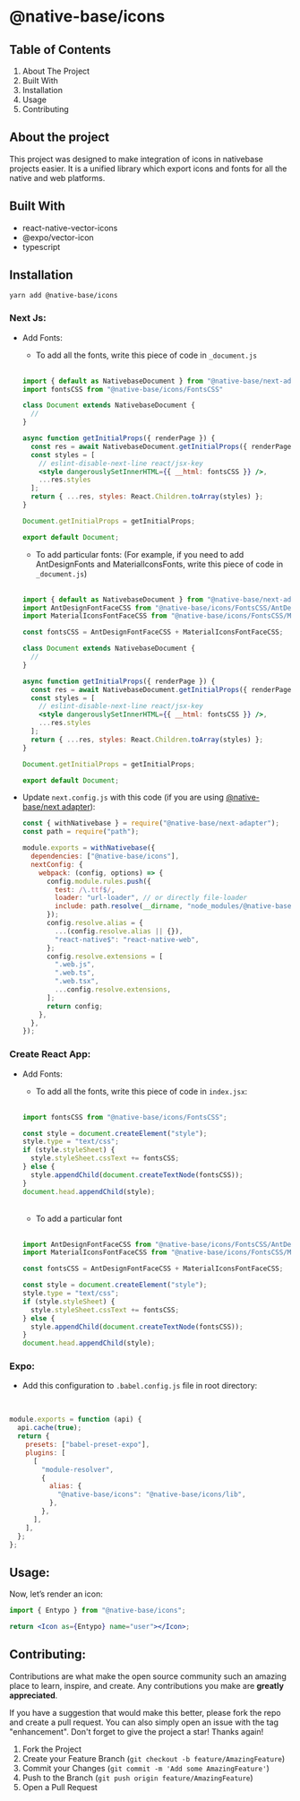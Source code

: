 # @native-base/icons

## **Table of Contents**

1. About The Project
2. Built With
3. Installation
4. Usage
5. Contributing

## **About the project**

This project was designed to make integration of icons in nativebase projects easier. It is a unified library which export icons and fonts for all the native and web platforms.

## Built With

- react-native-vector-icons
- @expo/vector-icon
- typescript

## Installation

`yarn add @native-base/icons`

### Next Js:

- Add Fonts:
    - To add all the fonts, write this piece of code in `_document.js`
     <br/>
    
    ```jsx
    import { default as NativebaseDocument } from "@native-base/next-adapter/document";
    import fontsCSS from "@native-base/icons/FontsCSS"
    
    class Document extends NativebaseDocument {
      //
    }
    
    async function getInitialProps({ renderPage }) {
      const res = await NativebaseDocument.getInitialProps({ renderPage });
      const styles = [
        // eslint-disable-next-line react/jsx-key
        <style dangerouslySetInnerHTML={{ __html: fontsCSS }} />,
        ...res.styles
      ];
      return { ...res, styles: React.Children.toArray(styles) };
    }
    
    Document.getInitialProps = getInitialProps;
    
    export default Document;
    ```
    
    - To add particular fonts: (For example, if you need to add AntDesignFonts and MaterialIconsFonts, write this piece of code in `_document.js`)
     <br/>
     
    ```jsx
    import { default as NativebaseDocument } from "@native-base/next-adapter/document";
    import AntDesignFontFaceCSS from "@native-base/icons/FontsCSS/AntDesignFontFaceCSS";
    import MaterialIconsFontFaceCSS from "@native-base/icons/FontsCSS/MaterialIconsFontFaceCSS";
    
    const fontsCSS = AntDesignFontFaceCSS + MaterialIconsFontFaceCSS;
    
    class Document extends NativebaseDocument {
      //
    }
    
    async function getInitialProps({ renderPage }) {
      const res = await NativebaseDocument.getInitialProps({ renderPage });
      const styles = [
        // eslint-disable-next-line react/jsx-key
        <style dangerouslySetInnerHTML={{ __html: fontsCSS }} />,
        ...res.styles
      ];
      return { ...res, styles: React.Children.toArray(styles) };
    }
    
    Document.getInitialProps = getInitialProps;
    
    export default Document;
    ```

- Update `next.config.js` with this code (if you are using [@native-base/next adapter](https://github.com/GeekyAnts/native-base-next-adapter)):

    ```jsx
    const { withNativebase } = require("@native-base/next-adapter");
    const path = require("path");

    module.exports = withNativebase({
      dependencies: ["@native-base/icons"],
      nextConfig: {
        webpack: (config, options) => {
          config.module.rules.push({
            test: /\.ttf$/,
            loader: "url-loader", // or directly file-loader
            include: path.resolve(__dirname, "node_modules/@native-base/icons"),
          });
          config.resolve.alias = {
            ...(config.resolve.alias || {}),
            "react-native$": "react-native-web",
          };
          config.resolve.extensions = [
            ".web.js",
            ".web.ts",
            ".web.tsx",
            ...config.resolve.extensions,
          ];
          return config;
        },
      },
    });
    ```

### Create React App:

- Add Fonts:
    - To add all the fonts, write this piece of code in `index.jsx`:
     <br/>
     
    ```jsx
    import fontsCSS from "@native-base/icons/FontsCSS";
    
    const style = document.createElement("style");
    style.type = "text/css";
    if (style.styleSheet) {
      style.styleSheet.cssText += fontsCSS;
    } else {
      style.appendChild(document.createTextNode(fontsCSS));
    }
    document.head.appendChild(style); 
    ```
     <br/>
     
    - To add a particular font
     <br/>
     
    ```jsx
    import AntDesignFontFaceCSS from "@native-base/icons/FontsCSS/AntDesignFontFaceCSS";
    import MaterialIconsFontFaceCSS from "@native-base/icons/FontsCSS/MaterialIconsFontFaceCSS";
    
    const fontsCSS = AntDesignFontFaceCSS + MaterialIconsFontFaceCSS;
    
    const style = document.createElement("style");
    style.type = "text/css";
    if (style.styleSheet) {
      style.styleSheet.cssText += fontsCSS;
    } else {
      style.appendChild(document.createTextNode(fontsCSS));
    }
    document.head.appendChild(style); 
    ```
    

### Expo:

- Add this configuration to `.babel.config.js` file in root directory:
 <br/>
 
```jsx
module.exports = function (api) {
  api.cache(true);
  return {
    presets: ["babel-preset-expo"],
    plugins: [
      [
        "module-resolver",
        {
          alias: {
            "@native-base/icons": "@native-base/icons/lib",
          },
        },
      ],
    ],
  };
};
```

## Usage:

Now, let’s render an icon:

```jsx
import { Entypo } from "@native-base/icons";

return <Icon as={Entypo} name="user"></Icon>;
```

## Contributing:

Contributions are what make the open source community such an amazing place to learn, inspire, and create. Any contributions you make are **greatly appreciated**.

If you have a suggestion that would make this better, please fork the repo and create a pull request. You can also simply open an issue with the tag "enhancement". Don't forget to give the project a star! Thanks again!

1. Fork the Project
2. Create your Feature Branch (`git checkout -b feature/AmazingFeature`)
3. Commit your Changes (`git commit -m 'Add some AmazingFeature'`)
4. Push to the Branch (`git push origin feature/AmazingFeature`)
5. Open a Pull Request
